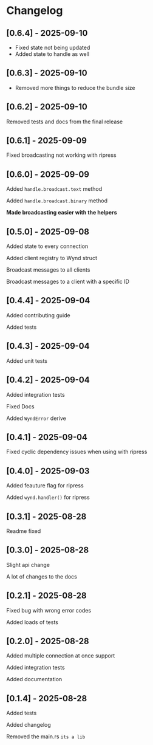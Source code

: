 # Changelog

## [0.6.4] - 2025-09-10

- Fixed state not being updated
- Added state to handle as well

## [0.6.3] - 2025-09-10

- Removed more things to reduce the bundle size

## [0.6.2] - 2025-09-10

Removed tests and docs from the final release

## [0.6.1] - 2025-09-09

Fixed broadcasting not working with ripress

## [0.6.0] - 2025-09-09

Added `handle.broadcast.text` method

Added `handle.broadcast.binary` method

**Made broadcasting easier with the helpers**

## [0.5.0] - 2025-09-08

Added state to every connection

Added client registry to Wynd struct

Broadcast messages to all clients

Broadcast messages to a client with a specific ID

## [0.4.4] - 2025-09-04

Added contributing guide

Added tests

## [0.4.3] - 2025-09-04

Added unit tests

## [0.4.2] - 2025-09-04

Added integration tests

Fixed Docs

Added `WyndError` derive

## [0.4.1] - 2025-09-04

Fixed cyclic dependency issues when using with ripress

## [0.4.0] - 2025-09-03

Added feauture flag for ripress

Added `wynd.handler()` for ripress

## [0.3.1] - 2025-08-28

Readme fixed

## [0.3.0] - 2025-08-28

Slight api change

A lot of changes to the docs

## [0.2.1] - 2025-08-28

Fixed bug with wrong error codes

Added loads of tests

## [0.2.0] - 2025-08-28

Added multiple connection at once support

Added integration tests

Added documentation

## [0.1.4] - 2025-08-28

Added tests

Added changelog

Removed the main.rs `its a lib`
